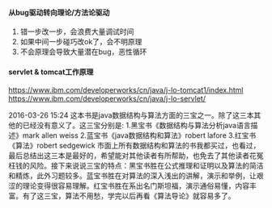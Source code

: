 #### 从bug驱动转向理论/方法论驱动
1. 错一步改一步，会浪费大量调试时间
2. 如果中间一步碰巧改ok了，会不明原理
3. 不会原理会导致大量潜在bug，恶性循环


#### servlet & tomcat工作原理
https://www.ibm.com/developerworks/cn/java/j-lo-tomcat1/index.html  
https://www.ibm.com/developerworks/cn/java/j-lo-servlet/

2016-03-26 15:24
这本书是java数据结构与算法方面的三宝之一。除了这三本其他的已经没有意义了。这三宝分别是:
1.黑宝书《数据结构与算法分析java语言描述》mark allen weiss
2.蓝宝书《java数据结构和算法》robert lafore
3.红宝书《算法》robert sedgewick
市面上所有数据结构和算法的书我都买过，也看过，最后总结出这三本是最好的，希望能对其他读者有所帮助，也免去了其他读者花冤枉钱的风险。接下来说说三宝的特点：黑宝书胜在公式推理和证明以及算法的简洁和精炼，此外习题较多。蓝宝书胜在对算法的深入浅出的讲解，演示和举例，让艰涩的理论变得很容易理解。红宝书胜在系出名门斯坦福，演示通俗易懂，内容丰富。有了这三宝，算法不用愁，学完以后再看《算法导论》就容易多了。

